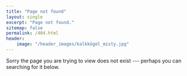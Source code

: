 ```yaml
---
title: "Page not found"
layout: single
excerpt: "Page not found."
sitemap: false
permalink: /404.html
header: 
    image: "/header_images/kalkkögel_misty.jpg"
---
```


Sorry the page you are trying to view does not exist --- perhaps you can searching for it below.

<script type="text/javascript">
  var GOOG_FIXURL_LANG = 'en';
  var GOOG_FIXURL_SITE = '{{ site.url }}'
</script>
<script type="text/javascript"
  src="//linkhelp.clients.google.com/tbproxy/lh/wm/fixurl.js">
</script>